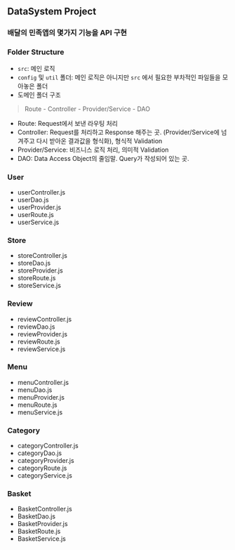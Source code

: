 ## DataSystem Project
### 배달의 민족앱의 몇가지 기능을 API 구현

### Folder Structure
- `src`: 메인 로직 
- `config` 및 `util` 폴더: 메인 로직은 아니지만 `src` 에서 필요한 부차적인 파일들을 모아놓은 폴더
- 도메인 폴더 구조
> Route - Controller - Provider/Service - DAO

- Route: Request에서 보낸 라우팅 처리
- Controller: Request를 처리하고 Response 해주는 곳. (Provider/Service에 넘겨주고 다시 받아온 결과값을 형식화), 형식적 Validation
- Provider/Service: 비즈니스 로직 처리, 의미적 Validation
- DAO: Data Access Object의 줄임말. Query가 작성되어 있는 곳. 

### User
- userController.js
- userDao.js
- userProvider.js
- userRoute.js
- userService.js

### Store
- storeController.js
- storeDao.js
- storeProvider.js
- storeRoute.js
- storeService.js

### Review
- reviewController.js
- reviewDao.js
- reviewProvider.js
- reviewRoute.js
- reviewService.js

### Menu
- menuController.js
- menuDao.js
- menuProvider.js
- menuRoute.js
- menuService.js

### Category
- categoryController.js
- categoryDao.js
- categoryProvider.js
- categoryRoute.js
- categoryService.js

### Basket
- BasketController.js
- BasketDao.js
- BasketProvider.js
- BasketRoute.js
- BasketService.js
